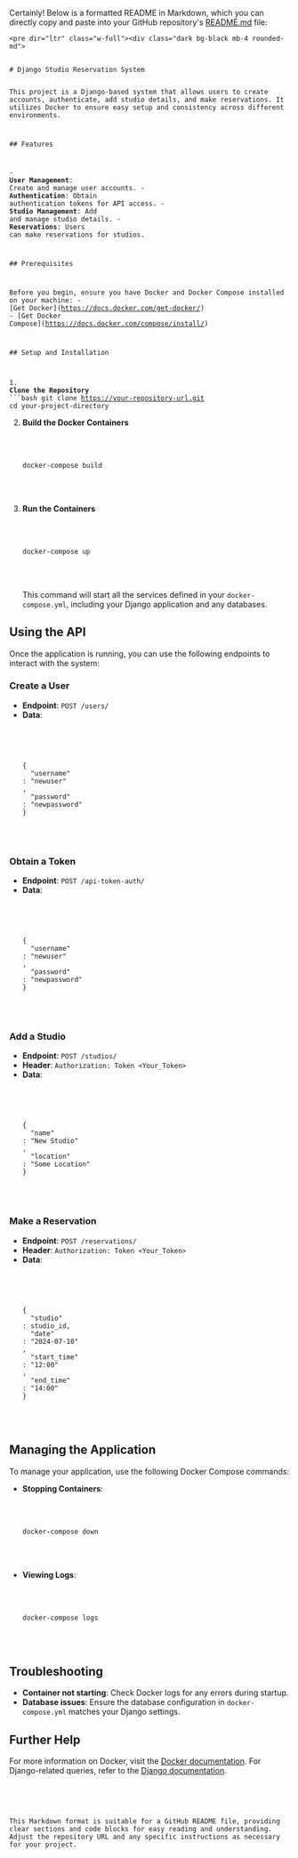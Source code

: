 <div id="message-text-3b4469f2-35c1-4a52-99f9-6408be00c0c5" class="markdown prose w-full flex flex-col break-words dark:prose-invert">
    <p>Certainly! Below is a formatted README in Markdown, which you can directly copy and paste into your GitHub repository's <a href="http://README.md">README.md</a> file:</p>

    <pre dir="ltr" class="w-full"><div class="dark bg-black mb-4 rounded-md">

<div class="p-4 overflow-y-auto">
<code id="code-content" class="!whitespace-pre hljs language-markdown">
<span class="hljs-section"># Django Studio Reservation System</span>

This project is a Django-based system that allows users to create accounts, authenticate, add studio details, and make reservations. It utilizes Docker to ensure easy setup and consistency across different environments.

<span class="hljs-section">## Features</span>

<span class="hljs-bullet">-</span> <span class="hljs-strong">**User Management**</span>: Create and manage user accounts.
<span class="hljs-bullet">-</span> <span class="hljs-strong">**Authentication**</span>: Obtain authentication tokens for API access.
<span class="hljs-bullet">-</span> <span class="hljs-strong">**Studio Management**</span>: Add and manage studio details.
<span class="hljs-bullet">-</span> <span class="hljs-strong">**Reservations**</span>: Users can make reservations for studios.

<span class="hljs-section">## Prerequisites</span>

Before you begin, ensure you have Docker and Docker Compose installed on your machine:
<span class="hljs-bullet">-</span> [<span class="hljs-string">Get Docker</span>](<span class="hljs-link">https://docs.docker.com/get-docker/</span>)
<span class="hljs-bullet">-</span> [<span class="hljs-string">Get Docker Compose</span>](<span class="hljs-link">https://docs.docker.com/compose/install/</span>)

<span class="hljs-section">## Setup and Installation</span>

<span class="hljs-bullet">1.</span> <span class="hljs-strong">**Clone the Repository**</span>
   <span class="hljs-code">```bash
   git clone https://your-repository-url.git
   cd your-project-directory
</span>
</code>
</div>
</div>
</pre>
<ol start="2">
<li>
<p>
<strong>Build the Docker Containers</strong>
</p>
<pre dir="ltr" class="w-full"><div class="dark bg-black mb-4 rounded-md">

<div class="p-4 overflow-y-auto">
<code id="code-content" class="!whitespace-pre hljs language-bash">docker-compose build
</code>
</div>
</div>
</pre>
</li>
<li>
<p>
<strong>Run the Containers</strong>
</p>
<pre dir="ltr" class="w-full"><div class="dark bg-black mb-4 rounded-md">

<div class="p-4 overflow-y-auto">
<code id="code-content" class="!whitespace-pre hljs language-bash">docker-compose up
</code>
</div>
</div>
</pre>
<p>This command will start all the services defined in your <code>docker-compose.yml</code>, including your Django application and any databases.</p>
</li>
</ol>
<h2>Using the API</h2>
<p>Once the application is running, you can use the following endpoints to interact with the system:</p>
<h3>Create a User</h3>
<ul>
<li>
<strong>Endpoint</strong>: <code>POST /users/</code>
</li>
<li>
<strong>Data</strong>:<pre dir="ltr" class="w-full"><div class="dark bg-black mb-4 rounded-md">

<div class="p-4 overflow-y-auto">
<code id="code-content" class="!whitespace-pre hljs language-json">
<span class="hljs-punctuation">{</span>
  <span class="hljs-attr">"username"</span>
<span class="hljs-punctuation">:</span> <span class="hljs-string">"newuser"</span>
<span class="hljs-punctuation">,</span>
  <span class="hljs-attr">"password"</span>
<span class="hljs-punctuation">:</span> <span class="hljs-string">"newpassword"</span>
<span class="hljs-punctuation">}</span>
</code>
</div>
</div>
</pre>
</li>
</ul>
<h3>Obtain a Token</h3>
<ul>
<li>
<strong>Endpoint</strong>: <code>POST /api-token-auth/</code>
</li>
<li>
<strong>Data</strong>:<pre dir="ltr" class="w-full"><div class="dark bg-black mb-4 rounded-md">

<div class="p-4 overflow-y-auto">
<code id="code-content" class="!whitespace-pre hljs language-json">
<span class="hljs-punctuation">{</span>
  <span class="hljs-attr">"username"</span>
<span class="hljs-punctuation">:</span> <span class="hljs-string">"newuser"</span>
<span class="hljs-punctuation">,</span>
  <span class="hljs-attr">"password"</span>
<span class="hljs-punctuation">:</span> <span class="hljs-string">"newpassword"</span>
<span class="hljs-punctuation">}</span>
</code>
</div>
</div>
</pre>
</li>
</ul>
<h3>Add a Studio</h3>
<ul>
<li>
<strong>Endpoint</strong>: <code>POST /studios/</code>
</li>
<li>
<strong>Header</strong>: <code>Authorization: Token &lt;Your_Token&gt;</code>
</li>
<li>
<strong>Data</strong>:<pre dir="ltr" class="w-full"><div class="dark bg-black mb-4 rounded-md">

<div class="p-4 overflow-y-auto">
<code id="code-content" class="!whitespace-pre hljs language-json">
<span class="hljs-punctuation">{</span>
  <span class="hljs-attr">"name"</span>
<span class="hljs-punctuation">:</span> <span class="hljs-string">"New Studio"</span>
<span class="hljs-punctuation">,</span>
  <span class="hljs-attr">"location"</span>
<span class="hljs-punctuation">:</span> <span class="hljs-string">"Some Location"</span>
<span class="hljs-punctuation">}</span>
</code>
</div>
</div>
</pre>
</li>
</ul>
<h3>Make a Reservation</h3>
<ul>
<li>
<strong>Endpoint</strong>: <code>POST /reservations/</code>
</li>
<li>
<strong>Header</strong>: <code>Authorization: Token &lt;Your_Token&gt;</code>
</li>
<li>
<strong>Data</strong>:<pre dir="ltr" class="w-full"><div class="dark bg-black mb-4 rounded-md">

<div class="p-4 overflow-y-auto">
<code id="code-content" class="!whitespace-pre hljs language-json">
<span class="hljs-punctuation">{</span>
  <span class="hljs-attr">"studio"</span>
<span class="hljs-punctuation">:</span> studio_id<span class="hljs-punctuation">,</span>
  <span class="hljs-attr">"date"</span>
<span class="hljs-punctuation">:</span> <span class="hljs-string">"2024-07-10"</span>
<span class="hljs-punctuation">,</span>
  <span class="hljs-attr">"start_time"</span>
<span class="hljs-punctuation">:</span> <span class="hljs-string">"12:00"</span>
<span class="hljs-punctuation">,</span>
  <span class="hljs-attr">"end_time"</span>
<span class="hljs-punctuation">:</span> <span class="hljs-string">"14:00"</span>
<span class="hljs-punctuation">}</span>
</code>
</div>
</div>
</pre>
</li>
</ul>
<h2>Managing the Application</h2>
<p>To manage your application, use the following Docker Compose commands:</p>
<ul>
<li>
<p>
<strong>Stopping Containers</strong>:</p>
<pre dir="ltr" class="w-full"><div class="dark bg-black mb-4 rounded-md">

<div class="p-4 overflow-y-auto">
<code id="code-content" class="!whitespace-pre hljs language-bash">docker-compose down
</code>
</div>
</div>
</pre>
</li>
<li>
<p>
<strong>Viewing Logs</strong>:</p>
<pre dir="ltr" class="w-full"><div class="dark bg-black mb-4 rounded-md">

<div class="p-4 overflow-y-auto">
<code id="code-content" class="!whitespace-pre hljs language-bash">docker-compose logs
</code>
</div>
</div>
</pre>
</li>
</ul>
<h2>Troubleshooting</h2>
<ul>
<li>
<strong>Container not starting</strong>: Check Docker logs for any errors during startup.</li>
<li>
<strong>Database issues</strong>: Ensure the database configuration in <code>docker-compose.yml</code> matches your Django settings.</li>
</ul>
<h2>Further Help</h2>
<p>For more information on Docker, visit the <a href="https://docs.docker.com/">Docker documentation</a>. For Django-related queries, refer to the <a href="https://docs.djangoproject.com/en/3.1/">Django documentation</a>.</p>
<pre dir="ltr" class="w-full"><div class="dark bg-black mb-4 rounded-md">

<div class="p-4 overflow-y-auto">
<code id="code-content" class="!whitespace-pre hljs language-">
This Markdown format is suitable for a GitHub README file, providing clear sections and code blocks for easy reading and understanding. Adjust the repository URL and any specific instructions as necessary for your project.</code>
</div>
</div>
</pre>
</div>
